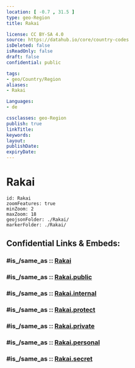 ```yaml
---
location: [ -0.7 , 31.5 ] 
type: geo-Region
title: Rakai

license: CC BY-SA 4.0
source: https://datahub.io/core/country-codes
isDeleted: false
isReadOnly: false
draft: false
confidential: public

tags:
- geo/Country/Region
aliases:
- Rakai

Languages:
- de

cssclasses: geo-Region
publish: true
linkTitle: 
keywords: 
layout: 
publishDate: 
expiryDate: 
---
```


# Rakai

```leaflet
id: Rakai
zoomFeatures: true 
minZoom: 2 
maxZoom: 18
geojsonFolder: ./Rakai/
markerFolder: ./Rakai/
```


## Confidential Links & Embeds: 

### #is_/same_as :: [Rakai](/_Standards/Earth/Continent/Africa/Africa~Central/Uganda/regions~Uganda/Uganda~Central/Rakai.md) 

### #is_/same_as :: [Rakai.public](/_public/Earth/Continent/Africa/Africa~Central/Uganda/regions~Uganda/Uganda~Central/Rakai.public.md) 

### #is_/same_as :: [Rakai.internal](/_internal/Earth/Continent/Africa/Africa~Central/Uganda/regions~Uganda/Uganda~Central/Rakai.internal.md) 

### #is_/same_as :: [Rakai.protect](/_protect/Earth/Continent/Africa/Africa~Central/Uganda/regions~Uganda/Uganda~Central/Rakai.protect.md) 

### #is_/same_as :: [Rakai.private](/_private/Earth/Continent/Africa/Africa~Central/Uganda/regions~Uganda/Uganda~Central/Rakai.private.md) 

### #is_/same_as :: [Rakai.personal](/_personal/Earth/Continent/Africa/Africa~Central/Uganda/regions~Uganda/Uganda~Central/Rakai.personal.md) 

### #is_/same_as :: [Rakai.secret](/_secret/Earth/Continent/Africa/Africa~Central/Uganda/regions~Uganda/Uganda~Central/Rakai.secret.md)

